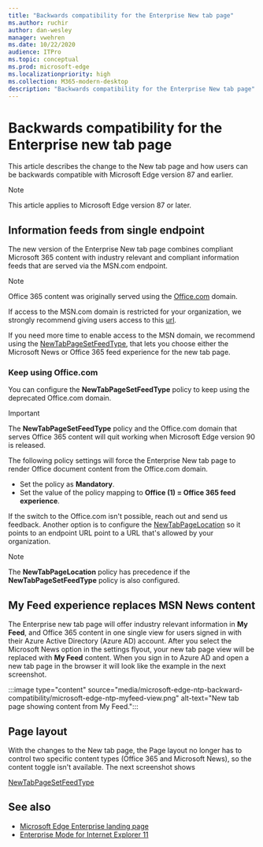 ```yaml
---
title: "Backwards compatibility for the Enterprise New tab page"
ms.author: ruchir
author: dan-wesley
manager: vwehren
ms.date: 10/22/2020
audience: ITPro
ms.topic: conceptual
ms.prod: microsoft-edge
ms.localizationpriority: high
ms.collection: M365-modern-desktop
description: "Backwards compatibility for the Enterprise New tab page"
---
```


# Backwards compatibility for the Enterprise new tab page

This article describes the change to the New tab page and how  users can be backwards compatible with Microsoft Edge version 87 and earlier.

> [!NOTE]
> This article applies to Microsoft Edge version 87 or later.

## Information feeds from single endpoint

The new version of the Enterprise New tab page combines compliant Microsoft 365 content with industry relevant and compliant information feeds that are served via the MSN.com endpoint.

> [!NOTE]
> Office 365 content was originally served using the [Office.com](https://www.office.com) domain.

If access to the MSN.com domain is restricted for your organization, we strongly recommend giving users access to this [url](https://ntp.msn.com).

If you need more time to enable access to the MSN domain, we recommend using the [NewTabPageSetFeedType](https://docs.microsoft.com/deployedge/microsoft-edge-policies#newtabpagesetfeedtype), that lets you choose either the Microsoft News or Office 365 feed experience for the new tab page.

### Keep using Office.com

 You can configure the **NewTabPageSetFeedType** policy to keep using the deprecated Office.com domain.

> [!IMPORTANT]
> The **NewTabPageSetFeedType** policy and the Office.com domain that serves Office 365 content will quit working when Microsoft Edge version 90 is released.

The following policy settings will force the Enterprise New tab page to render Office document content from the Office.com domain.

- Set the policy as **Mandatory**.
- Set the value of the policy mapping to **Office (1) = Office 365 feed experience**.

If the switch to the Office.com isn't possible, reach out and send us feedback. Another option is to configure the [NewTabPageLocation](https://docs.microsoft.com/deployedge/microsoft-edge-policies#newtabpagelocation) so it points to an endpoint URL point to a URL that's allowed by your organization.

> [!NOTE]
> The **NewTabPageLocation** policy has precedence if the **NewTabPageSetFeedType** policy is also configured.

## My Feed experience replaces MSN News content

The Enterprise new tab page will offer industry relevant information in **My Feed**, and Office 365 content in one single view for users signed in with their Azure Active Directory (Azure AD) account. After you select the Microsoft News option in the settings flyout, your new tab page view will be replaced with **My Feed** content. When you sign in to Azure AD and open a new tab page in the browser it will look like the example in the next screenshot.

:::image type="content" source="media/microsoft-edge-ntp-backward-compatibility/microsoft-edge-ntp-myfeed-view.png" alt-text="New tab page showing content from My Feed.":::

## Page layout

With the changes to the New tab page, the Page layout no longer has to control two specific content types (Office 365 and Microsoft News), so the content toggle isn't available. The next screenshot shows 



[NewTabPageSetFeedType](https://docs.microsoft.com/deployedge/microsoft-edge-policies#newtabpagesetfeedtype)

## See also

- [Microsoft Edge Enterprise landing page](https://aka.ms/EdgeEnterprise)
- [Enterprise Mode for Internet Explorer 11](https://docs.microsoft.com/internet-explorer/ie11-deploy-guide/enterprise-mode-overview-for-ie11)
